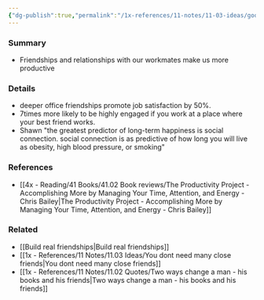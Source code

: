 ```yaml
---
{"dg-publish":true,"permalink":"/1x-references/11-notes/11-03-ideas/good-relationships-make-us-more-productivity/","title":"Good relationships make us more productivity","noteIcon":""}
---
```



### Summary
- Friendships and relationships with our workmates make us more productive

### Details
- deeper office friendships promote job satisfaction by 50%.
- 7times more likely to be highly engaged if you work at a place where your best friend works.
- Shawn "the greatest predictor of long-term happiness is social connection. social connection is as predictive of how long you will live as obesity, high blood pressure, or smoking"

### References
- [[4x - Reading/41 Books/41.02 Book reviews/The Productivity Project - Accomplishing More by Managing Your Time, Attention, and Energy - Chris Bailey\|The Productivity Project - Accomplishing More by Managing Your Time, Attention, and Energy - Chris Bailey]]
### Related
- [[Build real friendships\|Build real friendships]]
- [[1x - References/11 Notes/11.03 Ideas/You dont need many close friends\|You dont need many close friends]]
- [[1x - References/11 Notes/11.02 Quotes/Two ways change a man - his books and his friends\|Two ways change a man - his books and his friends]]